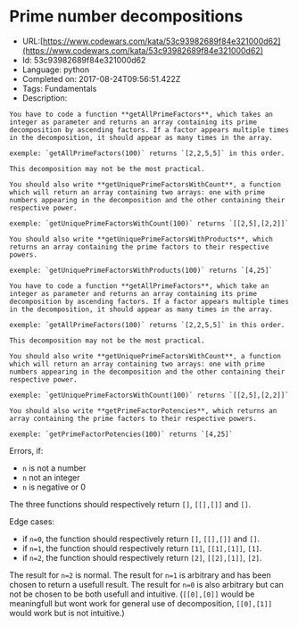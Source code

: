 # Prime number decompositions

 - URL:[https://www.codewars.com/kata/53c93982689f84e321000d62](https://www.codewars.com/kata/53c93982689f84e321000d62)
 - Id: 53c93982689f84e321000d62
 - Language: python
 - Completed on: 2017-08-24T09:56:51.422Z
 - Tags: Fundamentals
 - Description:
~~~if-not:java
You have to code a function **getAllPrimeFactors**, which takes an integer as parameter and returns an array containing its prime decomposition by ascending factors. If a factor appears multiple times in the decomposition, it should appear as many times in the array. 

exemple: `getAllPrimeFactors(100)` returns `[2,2,5,5]` in this order. 

This decomposition may not be the most practical. 

You should also write **getUniquePrimeFactorsWithCount**, a function which will return an array containing two arrays: one with prime numbers appearing in the decomposition and the other containing their respective power. 

exemple: `getUniquePrimeFactorsWithCount(100)` returns `[[2,5],[2,2]]`

You should also write **getUniquePrimeFactorsWithProducts**, which returns an array containing the prime factors to their respective powers. 

exemple: `getUniquePrimeFactorsWithProducts(100)` returns `[4,25]`
~~~
~~~if:java
You have to code a function **getAllPrimeFactors**, which take an integer as parameter and returns an array containing its prime decomposition by ascending factors. If a factor appears multiple times in the decomposition, it should appear as many times in the array. 

exemple: `getAllPrimeFactors(100)` returns `[2,2,5,5]` in this order. 

This decomposition may not be the most practical. 

You should also write **getUniquePrimeFactorsWithCount**, a function which will return an array containing two arrays: one with prime numbers appearing in the decomposition and the other containing their respective power. 

exemple: `getUniquePrimeFactorsWithCount(100)` returns `[[2,5],[2,2]]`

You should also write **getPrimeFactorPotencies**, which returns an array containing the prime factors to their respective powers. 

exemple: `getPrimeFactorPotencies(100)` returns `[4,25]`
~~~

Errors, if:

* `n` is not a number
* `n` not an integer 
* `n` is negative or 0 

The three functions should respectively return `[]`,  `[[],[]]` and `[]`. 

Edge cases: 

* if `n=0`, the function should respectively return `[]`, `[[],[]]` and  `[]`.
* if `n=1`, the function should respectively return `[1]`, `[[1],[1]]`, `[1]`.
* if `n=2`, the function should respectively return `[2]`, `[[2],[1]]`, `[2]`.

The result for `n=2` is normal. The result for `n=1` is arbitrary and has been chosen to return a usefull result. The result for `n=0` is also arbitrary 
but can not be chosen to be both usefull and intuitive. (`[[0],[0]]` would be meaningfull but wont work for general use of decomposition, `[[0],[1]]` would work but is not intuitive.)

